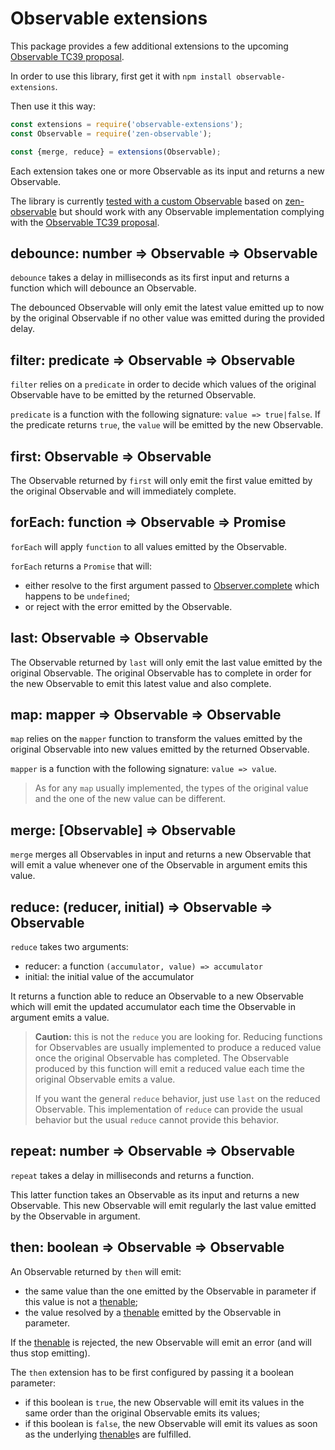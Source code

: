 # Observable extensions

This package provides a few additional extensions to the upcoming [Observable TC39 proposal].

In order to use this library, first get it with `npm install observable-extensions`.

Then use it this way:

```js
const extensions = require('observable-extensions');
const Observable = require('zen-observable');

const {merge, reduce} = extensions(Observable);
```

Each extension takes one or more Observable as its input and returns a new Observable.

The library is currently [tested with a custom Observable](./test/README.md) based on [zen-observable](https://github.com/zenparsing/zen-observable) but should work with any Observable implementation complying with the [Observable TC39 proposal].

## debounce: number => Observable => Observable

`debounce` takes a delay in milliseconds as its first input and returns a function which will debounce an Observable.

The debounced Observable will only emit the latest value emitted up to now by the original Observable if no other value was emitted during the provided delay.

## filter: predicate => Observable => Observable

`filter` relies on a `predicate` in order to decide which values of the original Observable have to be emitted by the returned Observable.

`predicate` is a function with the following signature: `value => true|false`.
If the predicate returns `true`, the `value` will be emitted by the new Observable.

## first: Observable => Observable

The Observable returned by `first` will only emit the first value emitted by the original Observable and will immediately complete.

## forEach: function => Observable => Promise

`forEach` will apply `function` to all values emitted by the Observable.

`forEach` returns a `Promise` that will:

- either resolve to the first argument passed to [Observer.complete](https://github.com/tc39/proposal-observable#observer) which happens to be `undefined`;
- or reject with the error emitted by the Observable.

## last: Observable => Observable

The Observable returned by `last` will only emit the last value emitted by the original Observable.
The original Observable has to complete in order for the new Observable to emit this latest value and also complete.

## map: mapper => Observable => Observable

`map` relies on the `mapper` function to transform the values emitted by the original Observable into new values emitted by the returned Observable.

`mapper` is a function with the following signature: `value => value`.

> As for any `map` usually implemented, the types of the original value and the one of the new value can be different.

## merge: [Observable] => Observable

`merge` merges all Observables in input and returns a new Observable that will emit a value whenever one of the Observable in argument emits this value.

## reduce: (reducer, initial) => Observable => Observable

`reduce` takes two arguments:

- reducer: a function `(accumulator, value) => accumulator`
- initial: the initial value of the accumulator

It returns a function able to reduce an Observable to a new Observable which will emit the updated accumulator each time the Observable in argument emits a value.

> **Caution:** this is not the `reduce` you are looking for.
> Reducing functions for Observables are usually implemented to produce a reduced value once the original Observable has completed.
> The Observable produced by this function will emit a reduced value each time the original Observable emits a value.
>
> If you want the general `reduce` behavior, just use `last` on the reduced Observable.
> This implementation of `reduce` can provide the usual behavior but the usual `reduce` cannot provide this behavior.

## repeat: number => Observable => Observable

`repeat` takes a delay in milliseconds and returns a function.

This latter function takes an Observable as its input and returns a new Observable.
This new Observable will emit regularly the last value emitted by the Observable in argument.

## then: boolean => Observable => Observable

An Observable returned by `then` will emit:

- the same value than the one emitted by the Observable in parameter if this value is not a [thenable];
- the value resolved by a [thenable] emitted by the Observable in parameter.

If the [thenable] is rejected, the new Observable will emit an error (and will thus stop emitting).

The `then` extension has to be first configured by passing it a boolean parameter:

- if this boolean is `true`, the new Observable will emit its values in the same order than the original Observable emits its values;
- if this boolean is `false`, the new Observable will emit its values as soon as the underlying [thenable]s are fulfilled.

[Observable TC39 proposal]: https://github.com/tc39/proposal-observable
[thenable]: https://promisesaplus.com/#point-7
